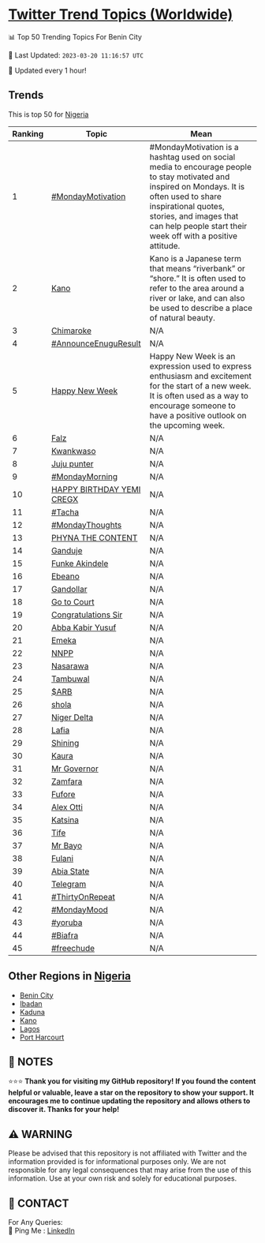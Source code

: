 [Twitter Trend Topics (Worldwide)](https://github.com/ErcinDedeoglu/Twitter-Trend-Topics)
==========


📊 Top 50 Trending Topics For Benin City

📆 Last Updated: `2023-03-20 11:16:57 UTC`

🔧 Updated every 1 hour!


## Trends

This is top 50 for [Nigeria](</Nigeria>)

| Ranking | Topic | Mean |
| ------- | ------------ | ------------ |
| 1 | [#MondayMotivation](http://twitter.com/search?q=%23MondayMotivation) | #MondayMotivation is a hashtag used on social media to encourage people to stay motivated and inspired on Mondays. It is often used to share inspirational quotes, stories, and images that can help people start their week off with a positive attitude. |
| 2 | [Kano](http://twitter.com/search?q=Kano) | Kano is a Japanese term that means “riverbank” or “shore.” It is often used to refer to the area around a river or lake, and can also be used to describe a place of natural beauty. |
| 3 | [Chimaroke](http://twitter.com/search?q=Chimaroke) | N/A |
| 4 | [#AnnounceEnuguResult](http://twitter.com/search?q=%23AnnounceEnuguResult) | N/A |
| 5 | [Happy New Week](http://twitter.com/search?q=Happy+New+Week) | Happy New Week is an expression used to express enthusiasm and excitement for the start of a new week. It is often used as a way to encourage someone to have a positive outlook on the upcoming week. |
| 6 | [Falz](http://twitter.com/search?q=Falz) | N/A |
| 7 | [Kwankwaso](http://twitter.com/search?q=Kwankwaso) | N/A |
| 8 | [Juju punter](http://twitter.com/search?q=Juju+punter) | N/A |
| 9 | [#MondayMorning](http://twitter.com/search?q=%23MondayMorning) | N/A |
| 10 | [HAPPY BIRTHDAY YEMI CREGX](http://twitter.com/search?q=HAPPY+BIRTHDAY+YEMI+CREGX) | N/A |
| 11 | [#Tacha](http://twitter.com/search?q=%23Tacha) | N/A |
| 12 | [#MondayThoughts](http://twitter.com/search?q=%23MondayThoughts) | N/A |
| 13 | [PHYNA THE CONTENT](http://twitter.com/search?q=PHYNA+THE+CONTENT) | N/A |
| 14 | [Ganduje](http://twitter.com/search?q=Ganduje) | N/A |
| 15 | [Funke Akindele](http://twitter.com/search?q=Funke+Akindele) | N/A |
| 16 | [Ebeano](http://twitter.com/search?q=Ebeano) | N/A |
| 17 | [Gandollar](http://twitter.com/search?q=Gandollar) | N/A |
| 18 | [Go to Court](http://twitter.com/search?q=Go+to+Court) | N/A |
| 19 | [Congratulations Sir](http://twitter.com/search?q=Congratulations+Sir) | N/A |
| 20 | [Abba Kabir Yusuf](http://twitter.com/search?q=Abba+Kabir+Yusuf) | N/A |
| 21 | [Emeka](http://twitter.com/search?q=Emeka) | N/A |
| 22 | [NNPP](http://twitter.com/search?q=NNPP) | N/A |
| 23 | [Nasarawa](http://twitter.com/search?q=Nasarawa) | N/A |
| 24 | [Tambuwal](http://twitter.com/search?q=Tambuwal) | N/A |
| 25 | [$ARB](http://twitter.com/search?q=%24ARB) | N/A |
| 26 | [shola](http://twitter.com/search?q=shola) | N/A |
| 27 | [Niger Delta](http://twitter.com/search?q=Niger+Delta) | N/A |
| 28 | [Lafia](http://twitter.com/search?q=Lafia) | N/A |
| 29 | [Shining](http://twitter.com/search?q=Shining) | N/A |
| 30 | [Kaura](http://twitter.com/search?q=Kaura) | N/A |
| 31 | [Mr Governor](http://twitter.com/search?q=Mr+Governor) | N/A |
| 32 | [Zamfara](http://twitter.com/search?q=Zamfara) | N/A |
| 33 | [Fufore](http://twitter.com/search?q=Fufore) | N/A |
| 34 | [Alex Otti](http://twitter.com/search?q=Alex+Otti) | N/A |
| 35 | [Katsina](http://twitter.com/search?q=Katsina) | N/A |
| 36 | [Tife](http://twitter.com/search?q=Tife) | N/A |
| 37 | [Mr Bayo](http://twitter.com/search?q=Mr+Bayo) | N/A |
| 38 | [Fulani](http://twitter.com/search?q=Fulani) | N/A |
| 39 | [Abia State](http://twitter.com/search?q=Abia+State) | N/A |
| 40 | [Telegram](http://twitter.com/search?q=Telegram) | N/A |
| 41 | [#ThirtyOnRepeat](http://twitter.com/search?q=%23ThirtyOnRepeat) | N/A |
| 42 | [#MondayMood](http://twitter.com/search?q=%23MondayMood) | N/A |
| 43 | [#yoruba](http://twitter.com/search?q=%23yoruba) | N/A |
| 44 | [#Biafra](http://twitter.com/search?q=%23Biafra) | N/A |
| 45 | [#freechude](http://twitter.com/search?q=%23freechude) | N/A |



## Other Regions in [Nigeria](</Nigeria>)

* [Benin City](</Nigeria/Benin City.md>)
* [Ibadan](</Nigeria/Ibadan.md>)
* [Kaduna](</Nigeria/Kaduna.md>)
* [Kano](</Nigeria/Kano.md>)
* [Lagos](</Nigeria/Lagos.md>)
* [Port Harcourt](</Nigeria/Port Harcourt.md>)



## 📝 NOTES

⭐⭐⭐ **Thank you for visiting my GitHub repository! If you found the content helpful or valuable, leave a star on the repository to show your support. It encourages me to continue updating the repository and allows others to discover it. Thanks for your help!**


## ⚠️ WARNING

Please be advised that this repository is not affiliated with Twitter and the information provided is for informational purposes only. We are not responsible for any legal consequences that may arise from the use of this information. Use at your own risk and solely for educational purposes.


## 📨 CONTACT

 For Any Queries:  
            🏓 Ping Me : [LinkedIn](https://www.linkedin.com/in/ercindedeoglu/)

